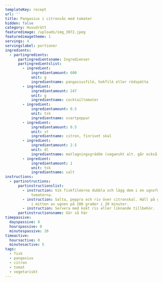 ```yaml
---
templateKey: recept
url: ''
title: Pangasius i citronsås med tomater
hidden: false
category: Huvudrätt
featuredimage: /uploads/img_3072.jpeg
featuredimagetheme: 1
servings: 4
servingslabel: portioner
ingredients:
  - partingredients:
      partingredientsname: Ingredienser
      partingredientslist:
        - ingredient:
            ingredientamount: 600
            unit: g
            ingredientname: pangasiusfilé, hokfilé eller rödspätta
        - ingredient:
            ingredientamount: 247
            unit: g
            ingredientname: cocktailtomater
        - ingredient:
            ingredientamount: 0.5
            unit: tsk
            ingredientname: svartpeppar
        - ingredient:
            ingredientamount: 0.5
            unit: st
            ingredientname: citron, finrivet skal
        - ingredient:
            ingredientamount: 2.5
            unit: dl
            ingredientname: matlagningsgrädde (veganskt alt. går också bra)
        - ingredient:
            ingredientamount: 1
            unit: tsk
            ingredientname: salt
instructions:
  - partinstructions:
      partinstructionslist:
        - instruction: Vik fiskfiléerna dubbla och lägg dem i en ugnsform tillsammans med
            tomaterna.
        - instruction: Salta, peppra och riv över citronskal. Häll på grädden och ställ in
            i mitten av ugnen på 200 grader i 20 minuter.
        - instruction: Servera med kokt ris eller liknande tillbehör.
      partinstructionsname: Gör så här
timepassive:
  dayspassive: 0
  hourspassive: 0
  minutespassive: 20
timeactive:
  hoursactive: 0
  minutesactive: 5
tags:
  - fisk
  - pangasius
  - citron
  - tomat
  - vegetariskt
---
```

